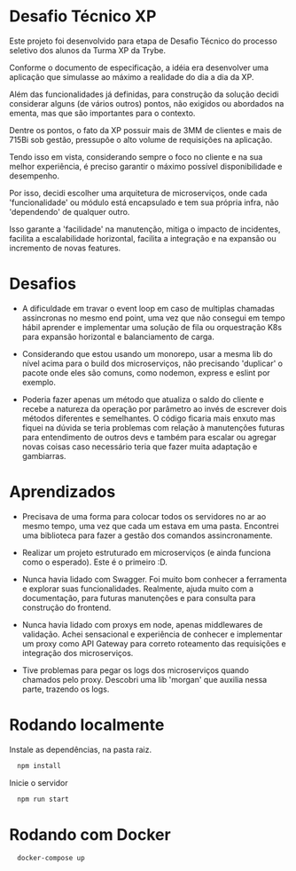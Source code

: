 
# Desafio Técnico XP

Este projeto foi desenvolvido para etapa de Desafio Técnico do processo seletivo dos alunos da Turma XP da Trybe.

Conforme o documento de especificação, a idéia era desenvolver uma aplicação que simulasse
ao máximo a realidade do dia a dia da XP.

Além das funcionalidades já definidas, para construção da solução decidi considerar alguns (de vários outros) pontos,
não exigidos ou abordados na ementa, mas que são importantes para o contexto.

Dentre os pontos, o fato da XP possuir mais de 3MM de clientes e mais de 715Bi sob gestão, pressupõe o alto volume
de requisições na aplicação.

Tendo isso em vista, considerando sempre o foco no cliente e na sua melhor experiência, é preciso garantir
o máximo possível disponibilidade e desempenho.

Por isso, decidi escolher uma arquitetura de microserviços, onde cada 'funcionalidade' ou módulo está encapsulado
e tem sua própria infra, não 'dependendo' de qualquer outro.

Isso garante a 'facilidade' na manutenção, mitiga o impacto de incidentes, facilita a escalabilidade horizontal,
facilita a integração e na expansão ou incremento de novas features.

# Desafios

- A dificuldade em travar o event loop em caso de multiplas chamadas assincronas
no mesmo end point, uma vez que não consegui em tempo hábil aprender e implementar uma solução de fila
ou orquestração K8s para expansão horizontal e balanciamento de carga.

- Considerando que estou usando um monorepo, usar a mesma lib do nível acima para o build dos microserviços, não precisando 'duplicar' o pacote
onde eles são comuns, como nodemon, express e eslint por exemplo.

- Poderia fazer apenas um método que atualiza o saldo do cliente e recebe a natureza da operação por parâmetro ao invés de escrever dois métodos diferentes e semelhantes. O código ficaria mais enxuto mas fiquei na dúvida se teria problemas com relação à manutenções futuras para entendimento de outros devs e também para escalar ou agregar novas coisas caso necessário teria que fazer muita adaptação e gambiarras.

# Aprendizados

- Precisava de uma forma para colocar todos os servidores no ar ao mesmo tempo, 
uma vez que cada um estava em uma pasta. Encontrei uma biblioteca para fazer a gestão
dos comandos assincronamente.

- Realizar um projeto estruturado em microserviços (e ainda funciona como o esperado). Este é o primeiro :D.

- Nunca havia lidado com Swagger. Foi muito bom conhecer a ferramenta e explorar suas funcionalidades. Realmente, ajuda muito com a documentação, para futuras manutenções e para consulta para construção do frontend.

- Nunca havia lidado com proxys em node, apenas middlewares de validação. Achei sensacional e experiência de conhecer e implementar um proxy como API Gateway para correto roteamento das requisições e integração dos microserviços.

- Tive problemas para pegar os logs dos microserviços quando chamados pelo proxy. Descobri uma lib 'morgan' que auxilia nessa parte, trazendo os logs.

# Rodando localmente

Instale as dependências, na pasta raiz.
```bash
  npm install
```

Inicie o servidor
```bash
  npm run start
```

# Rodando com Docker


```bash
  docker-compose up
```